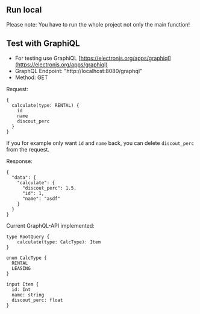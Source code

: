 ## Run local

Please note: You have to run the whole project not only the main function!


## Test with GraphiQL

* For testing use GraphiQL [https://electronjs.org/apps/graphiql](https://electronjs.org/apps/graphiql)
* GraphQL Endpoint: "http://localhost:8080/graphql"
* Method: GET

Request:

```
{
  calculate(type: RENTAL) {
    id
    name
    discout_perc
  }
}
```

If you for example only want ```id``` and ```name``` back, you can delete ```discout_perc``` from the request.


Response:
```
{
  "data": {
    "calculate": {
      "discout_perc": 1.5,
      "id": 1,
      "name": "asdf"
    }
  }
}
```

Current GraphQL-API implemented:
```
type RootQuery {
    calculate(type: CalcType): Item
}

enum CalcType {
  RENTAL
  LEASING
}

input Item {
  id: Int
  name: string
  discout_perc: float
}
```